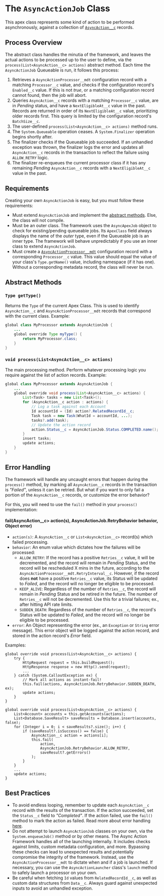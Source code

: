 # The `AsyncActionJob` Class

This apex class represents some kind of action to be performed asynchronously, against a collection of [`AsyncAction__c`](/docs/ASYNCACTIONOBJECT.md) records.

## Process Overview

The abstract class handles the minutia of the framework, and leaves the actual actions to be processed up to the user to define, via the `process(List<AsyncAction__c> actions)` abstract method. Each time the `AsyncActionJob` Queueable is run, it follows this process:

1. Retrieves a `AsyncActionProcessor__mdt` configuration record with a matching `Processor__c` value, and checks if the configuration record's `Enabled__c` value. If this is not _true_, or a matching configuration record cannot found, then the job will abort.
2. Queries `AsyncAction__c` records with a matching `Processor__c` value, are in _Pending_ status, and have a `NextEligibleAt__c` value in the past. Records are returned in order of its `NextEligibleAt__c` value, prioritizing older records first. This query is limited by the configuration record's `BatchSize__c`.
3. The user-defined `process(List<AsyncAction__c> actions)` method runs.
4. The `System.Queueable` operation ceases. A `System.Finalizer` operation begins shortly after.
5. The finalizer checks if the Queueable job succeeded. If an unhandled exception was thrown, the finalizer logs the error and updates all `AsyncAction__c` records in the transaction to reflect the failure using `ALLOW_RETRY` logic.
6. The finalizer re-enqueues the current processor class if it has any remaining _Pending_ `AsyncAction__c` records with a `NextEligibleAt__c` value in the past.

## Requirements

Creating your own `AsyncActionJob` is easy, but you must follow these requirements:

-   Must extend `AsyncActionJob` and implement the [abstract methods](#abstract-methods). Else, the class will not compile.
-   Must be an outer class. The framework uses the `AsyncApexJob` object to check for existing/pending queueable jobs. Its `ApexClass` field always displays the name of the _outer_ type, even if the Queueable job is an inner type. The framework will behave unpredictably if you use an inner class to extend `AsyncActionJob`.
-   Must create a [`AsyncActionProcessor__mdt`](/docs/PROCESSORSETTINGS.md) configuration record with a corresponding `Processor__c` value. This value should equal the value of your class's `Type.getName()` value, including namespace (if it has one). Without a corresponding metadata record, the class will never be run.

## Abstract Methods

### `Type getType()`

Returns the `Type` of the current Apex Class. This is used to identify `AsyncAction__c` and `AsyncActionProcessor__mdt` records that correspond with the current class. Example:

```java
global class MyProcessor extends AsyncActionJob {
    ...
    global override Type myType() {
        return MyProcessor.class;
    }
}
```

### `void process(List<AsyncAction__c> actions)`

The main processing method. Perform whatever processing logic you require against the list of action records. Example:

```java
global class MyProcessor extends AsyncActionJob {
    ...
    global override void process(List<AsyncAction__c> actions) {
        List<Task> tasks = new List<Task>();
        for (AsyncAction__c action : actions) {
            // Log a task against each Account
            Id accountId = (Id) action?.RelatedRecordId__c;
            Task task = new Task(WhatId = accountId, ...);
            tasks?.add(task);
            // Update the action record
            action.Status__c = AsyncActionJob.Status.COMPLETED.name();
        }
        insert tasks;
        update actions;
    }
}
```

## Error Handling

The framework will handle any uncaught errors that happen during the `process()` method, by marking all `AsyncAction__c` records in the transaction is _"Failed"_, unless it can be retried. But what if you want to only fail a portion of the `AsyncAction__c` records, or customize the error behavior?

For this, you will need to use the `fail()` method in your `process()` implementation:

#### fail(AsyncAction\_\_c> action(s), AsyncActionJob.RetryBehavior behavior, Object error)

-   `action(s)`: A `AsyncAction__c` or `List<AsyncAction__c>` record(s) which failed processing.
-   `behavior`: An enum value which dictates how the failures will be processed:
    -   `ALLOW_RETRY`: If the record has a positive `Retries__c` value, it will be decremented, and the record will remain in _Pending_ Status, and the record will be rescheduled X mins in the future, according to the `AsyncActionProcessor__mdt.RetryInterval__c`. However, if the record does **not** have a positive `Retries__c` value, its Status will be updated to _Failed_, and the record will no longer be eligible to be processed.
    -   `KEEP_ALIVE`: Regardless of the number of `Retries__c`, the record will remain in _Pending_ Status and be retired in the future. The number of `Retries__c` will not be decremented. Use this for a trivial failures; ex., after hitting API rate limits.
    -   `SUDDEN_DEATH`: Regardless of the number of `Retries__c`, the record's Status will be updated to _Failed_, and the record will no longer be eligible to be processed.
-   `error`: An Object representing the error (ex., an `Exception` or `String` error message). This error object will be logged against the action record, and stored in the action record's _Error_ field.

Examples:

```
global override void process(List<AsyncAction__c> actions) {
    try {
        HttpRequest request = this.buildRequest();
        HttpResponse response = new Http().send(request);
        ...
    } catch (System.CalloutException ex) {
        // Mark all actions as instant-fail!
        this.fail(actions, AsyncActionJob.RetryBehavior.SUDDEN_DEATH, ex);
        update actions;
    }
}
```

```
global override void process(List<AsyncAction__c> actions) {
    List<Account> accounts = this.getAccounts(actions);
    List<Database.SaveResult> saveResults = Database.insert(accounts, false);
    for (Integer i = 0; i < saveResults?.size(); i++) {
        if (saveResult?.isSuccess() == false) {
            AsyncAction__c action = actions[i];
            this.fail(
                action,
                AsyncActionJob.RetryBehavior.ALLOW_RETRY,
                saveResult?.getErrors()
            );
        }
    }
    ...
    update actions;
}
```

## Best Practices

-   To avoid endless looping, remember to update each `AsyncAction__c` record with the results of the transaction. If the action succeeded, set the `Status__c` field to _"Completed"_. If the action failed, use the `fail()` method to mark the action as failed. Read more about error handling [here](#error-handling).
-   Do not attempt to launch `AsyncActionJob` classes on your own, via the `System.enqueueJob()` method or by other means. The Async Action Framework handles all of the launching internally. It includes checks against limits, custom metadata configuration, and more. Bypassing these checks can lead to unexpected results and potentially compromise the integrity of the framework. Instead, use the `AsyncActionProcessor__mdt` to dictate when and if a job is launched. If necessary, you can use the `AsyncActionLauncher` class's `launch` method to safely launch a processor on your own.
-   Be careful when fetching `Id` values from `RelatedRecordId__c`, as well as custom data structures from `Data__c`. Always guard against unexpected inputs to avoid an unhandled exception.
